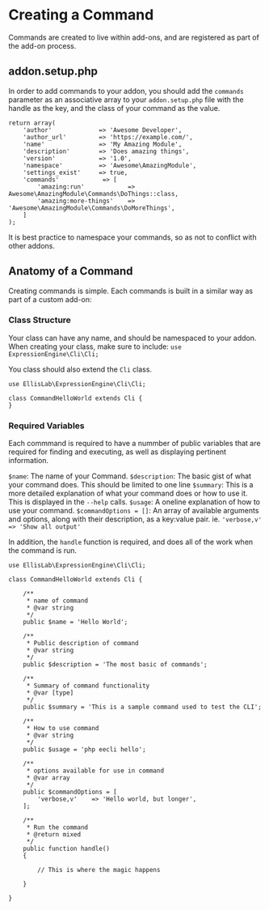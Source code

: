 # Creating a Command

Commands are created to live within add-ons, and are registered as part of the add-on process.

## addon.setup.php

In order to add commands to your addon, you should add the `commands` parameter as an associative array to your `addon.setup.php` file with the handle as the key, and the class of your command as the value.

```
return array(
    'author'             => 'Awesome Developer',
    'author_url'         => 'https://example.com/',
    'name'               => 'My Amazing Module',
    'description'        => 'Does amazing things',
    'version'            => '1.0',
    'namespace'          => 'Awesome\AmazingModule',
    'settings_exist'     => true,
    'commands'            => [
        'amazing:run'            => Awesome\AmazingModule\Commands\DoThings::class,
        'amazing:more-things'    => 'Awesome\AmazingModule\Commands\DoMoreThings',
    ]
);
```

It is best practice to namespace your commands, so as not to conflict with other addons.

## Anatomy of a Command

Creating commands is simple. Each commands is built in a similar way as part of a custom add-on:

### Class Structure

Your class can have any name, and should be namespaced to your addon. When creating your class, make sure to include:
`use ExpressionEngine\Cli\Cli;`

You class should also extend the `Cli` class.

```
use EllisLab\ExpressionEngine\Cli\Cli;

class CommandHelloWorld extends Cli {
}
```

### Required Variables

Each commmand is required to have a nummber of public variables that are required for finding and executing, as well as displaying pertinent information.

`$name`: The name of your Command.
`$description`: The basic gist of what your command does. This should be limited to one line
`$summary`: This is a more detailed explanation of what your command does or how to use it. This is displayed in the `--help` calls.
`$usage`: A oneline explanation of how to use your command.
`$commandOptions = []`: An array of available arguments and options, along with their description, as a key:value pair. ie. `'verbose,v' => 'Show all output'`

In addition, the `handle` function is required, and does all of the work when the command is run.

```
use EllisLab\ExpressionEngine\Cli\Cli;

class CommandHelloWorld extends Cli {

    /**
     * name of command
     * @var string
     */
    public $name = 'Hello World';

    /**
     * Public description of command
     * @var string
     */
    public $description = 'The most basic of commands';

    /**
     * Summary of command functionality
     * @var [type]
     */
    public $summary = 'This is a sample command used to test the CLI';

    /**
     * How to use command
     * @var string
     */
    public $usage = 'php eecli hello';

    /**
     * options available for use in command
     * @var array
     */
    public $commandOptions = [
        'verbose,v'    => 'Hello world, but longer',
    ];

    /**
     * Run the command
     * @return mixed
     */
    public function handle()
    {

        // This is where the magic happens

    }
    
}
```